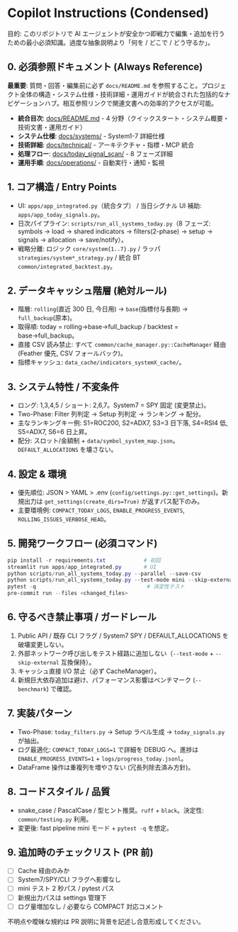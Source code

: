 # Copilot Instructions (Condensed)

目的: このリポジトリで AI エージェントが安全かつ即戦力で編集・追加を行うための最小必須知識。過度な抽象説明より「何を / どこで / どう守るか」。

## 0. 必須参照ドキュメント (Always Reference)

**最重要**: 質問・回答・編集前に必ず `docs/README.md` を参照すること。プロジェクト全体の構造・システム仕様・技術詳細・運用ガイドが統合された包括的なナビゲーションハブ。相互参照リンクで関連文書への効率的アクセスが可能。

- **統合目次**: [docs/README.md](docs/README.md) - 4 分野（クイックスタート・システム概要・技術文書・運用ガイド）
- **システム仕様**: [docs/systems/](docs/systems/) - System1-7 詳細仕様
- **技術詳細**: [docs/technical/](docs/technical/) - アーキテクチャ・指標・MCP 統合
- **処理フロー**: [docs/today_signal_scan/](docs/today_signal_scan/) - 8 フェーズ詳細
- **運用手順**: [docs/operations/](docs/operations/) - 自動実行・通知・監視

## 1. コア構造 / Entry Points

- UI: `apps/app_integrated.py`（統合タブ） / 当日シグナル UI 補助: `apps/app_today_signals.py`。
- 日次パイプライン: `scripts/run_all_systems_today.py`（8 フェーズ: symbols → load → shared indicators → filters(2-phase) → setup → signals → allocation → save/notify）。
- 戦略分離: ロジック `core/system{1..7}.py` / ラッパ `strategies/system*_strategy.py` / 統合 BT `common/integrated_backtest.py`。

## 2. データキャッシュ階層 (絶対ルール)

- 階層: `rolling`(直近 300 日, 今日用) → `base`(指標付与長期) → `full_backup`(原本)。
- 取得順: today = rolling→base→full_backup / backtest = base→full_backup。
- 直接 CSV 読み禁止: すべて `common/cache_manager.py::CacheManager` 経由 (Feather 優先, CSV フォールバック)。
- 指標キャッシュ: `data_cache/indicators_systemX_cache/`。

## 3. システム特性 / 不変条件

- ロング: 1,3,4,5 / ショート: 2,6,7。System7 = SPY 固定 (変更禁止)。
- Two-Phase: Filter 列判定 → Setup 列判定 → ランキング → 配分。
- 主なランキングキー例: S1=ROC200, S2=ADX7, S3=3 日下落, S4=RSI4 低, S5=ADX7, S6=6 日上昇。
- 配分: スロット/金額制 + `data/symbol_system_map.json`。`DEFAULT_ALLOCATIONS` を壊さない。

## 4. 設定 & 環境

- 優先順位: JSON > YAML > .env (`config/settings.py::get_settings`)。新規出力は `get_settings(create_dirs=True)` が返すパス配下のみ。
- 主要環境例: `COMPACT_TODAY_LOGS`, `ENABLE_PROGRESS_EVENTS`, `ROLLING_ISSUES_VERBOSE_HEAD`。

## 5. 開発ワークフロー (必須コマンド)

```powershell
pip install -r requirements.txt            # 初回
streamlit run apps/app_integrated.py       # UI
python scripts/run_all_systems_today.py --parallel --save-csv
python scripts/run_all_systems_today.py --test-mode mini --skip-external --benchmark  # 2秒高速検証
pytest -q                                   # 決定性テスト
pre-commit run --files <changed_files>
```

## 6. 守るべき禁止事項 / ガードレール

1. Public API / 既存 CLI フラグ / System7 SPY / DEFAULT_ALLOCATIONS を破壊変更しない。
2. 外部ネットワーク呼び出しをテスト経路に追加しない（`--test-mode` + `--skip-external` 互換保持）。
3. キャッシュ直接 I/O 禁止（必ず CacheManager）。
4. 新規巨大依存追加は避け、パフォーマンス影響はベンチマーク (`--benchmark`) で確認。

## 7. 実装パターン

- Two-Phase: `today_filters.py` → Setup ラベル生成 → `today_signals.py` が抽出。
- ログ最適化: `COMPACT_TODAY_LOGS=1` で詳細を DEBUG へ。進捗は `ENABLE_PROGRESS_EVENTS=1` + `logs/progress_today.jsonl`。
- DataFrame 操作は重複列を増やさない (冗長列除去済み方針)。

## 8. コードスタイル / 品質

- snake_case / PascalCase / 型ヒント推奨。`ruff` + `black`。決定性: `common/testing.py` 利用。
- 変更後: fast pipeline mini モード + `pytest -q` を想定。

## 9. 追加時のチェックリスト (PR 前)

- [ ] Cache 経由のみか
- [ ] System7/SPY/CLI フラグへ影響なし
- [ ] mini テスト 2 秒パス / pytest パス
- [ ] 新規出力パスは settings 管理下
- [ ] ログ量増加なし / 必要なら COMPACT 対応コメント

不明点や曖昧な規約は PR 説明に背景を記述し合意形成してください。
